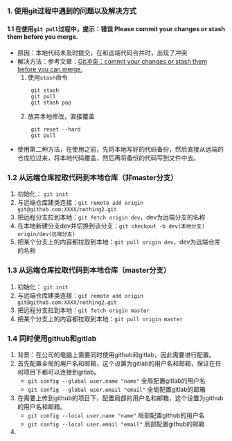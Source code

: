 ### 1. 使用git过程中遇到的问题以及解决方式
#### 1.1 在使用`git pull`过程中，提示：错误 Please commit your changes or stash them before you merge.
- 原因：本地代码未及时提交，在和远端代码合并时，出现了冲突
- 解决方法：参考文章：[Git冲突：commit your changes or stash them before you can merge.](https://blog.csdn.net/lincyang/article/details/21519333)
  1. 使用`stash`命令
     ```
      git stash
      git pull
      git stash pop  
     ```
  2. 放弃本地修改，直接覆盖
     ```
      git reset --hard
      git pull
     ```
- 使用第二种方法，在使用之前，先将本地写好的代码备份，然后直接从远端的仓库拉过来，将本地代码覆盖，然后再将备份的代码写到文件中去。

### 1.2 从远端仓库拉取代码到本地仓库（非master分支）
1. 初始化： `git init`
2. 与远端仓库建类连接：`git remote add origin git@github.com:XXXX/nothing2.git`
3. 把远程分支拉到本地：`git fetch origin dev`，dev为远端分支的名称
4. 在本地新建分支dev并切换到该分支：`git checkout -b dev(本地分支) origin/dev(远端分支)`
5. 把某个分支上的内容都拉取到本地：`git pull origin dev`，dev为远端仓库的名称

### 1.3 从远端仓库拉取代码到本地仓库（master分支）
1. 初始化： `git init`
2. 与远端仓库建类连接：`git remote add origin git@github.com:XXXX/nothing2.git`
3. 把远程分支拉到本地：`git fetch origin master`
4. 把某个分支上的内容都拉取到本地：`git pull origin master`

### 1.4 同时使用github和gitlab
1. 背景：在公司的电脑上需要同时使用github和gitlab，因此需要进行配置。
2. 首先配置全局的用户名和邮箱，这个设置为gitlab的用户名和邮箱，保证在任何项目下都可以连接到gitlab。
   - `git config --global user.name "name"` 全局配置gitlab的用户名
   - `git config --global user.email "email"` 全局配置gitlab的邮箱
3. 在需要上传到github的项目下，配置局部的用户名和邮箱，这个设置为github的用户名和邮箱。
   - `git config --local user.name "name"` 局部配置github的用户名
   - `git config --local user.email "email"` 局部配置github的邮箱
4. 